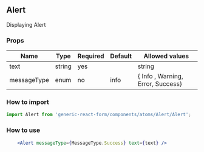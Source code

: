 ## Alert

Displaying Alert

### Props

| Name                       | Type    | Required | Default | Allowed values           |
| -------------------------- | ------- | -------- | ------- | ------------------------ |
| text                       | string  | yes       |        | string                      |
| messageType                | enum   | no         | info      | { Info , Warning, Error, Success} |

### How to import

```jsx
import Alert from 'generic-react-form/components/atoms/Alert/Alert';
```

### How to use

```jsx
    <Alert messageType={MessageType.Success} text={text} />
```
